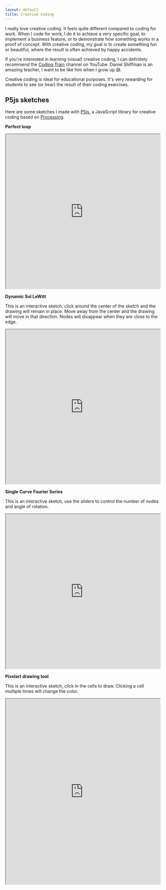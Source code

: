 ```yaml
---
layout: default
title: Creative Coding
---
```


I really love creative coding. It feels quite different compared to coding for work. When I code for work, I do it to achieve a very specific goal; to implement a business feature, or to demonstrate how something works in a proof of concept. With creative coding, my goal is to create something fun or beautiful, where the result is often achieved by happy accidents.

If you're interested in learning (visual) creative coding, I can definitely recommend the [Coding Train](https://www.youtube.com/c/TheCodingTrain/videos) channel on YouTube. Daniel Shiffman is an amazing teacher, I want to be like him when I grow up 😅.

Creative coding is ideal for educational purposes. It's very rewarding for students to see (or hear) the result of their coding exercises.

## P5js sketches

Here are some sketches I made with [P5js](https://p5js.org/), a JavaScript library for creative coding based on [Processing](https://processing.org/). 

**Perfect loop**

<iframe src="https://openprocessing.org/sketch/1923671/embed/" width="500" height="500"></iframe>

**Dynamic Sol LeWitt**

This is an interactive sketch, click around the center of the sketch and the drawing will remain in place. Move away from the center and the drawing will move in that direction. Nodes will disappear when they are close to the edge. 

<iframe src="https://openprocessing.org/sketch/1431396/embed/" width="500" height="500"></iframe>

**Single Curve Fourier Series**

This is an interactive sketch, use the sliders to control the number of nodes and angle of rotation.
<iframe src="https://openprocessing.org/sketch/1432049/embed/" width="500" height="500"></iframe>

**Pixelart drawing tool**

This is an interactive sketch, click in the cells to draw. Clicking a cell multiple times will change the color.

<iframe src="https://openprocessing.org/sketch/1923697/embed/" width="500" height="600"></iframe>